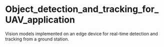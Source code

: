 # Object_detection_and_tracking_for_UAV_application
Vision models implemented on an edge device for real-time detection and tracking from a ground station.
